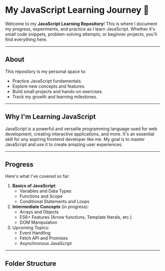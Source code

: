 # My JavaScript Learning Journey 🚀

Welcome to my **JavaScript Learning Repository**! This is where I document my progress, experiments, and practice as I learn JavaScript. Whether it's small code snippets, problem-solving attempts, or beginner projects, you'll find everything here.

---

## About
This repository is my personal space to:
- Practice JavaScript fundamentals.
- Explore new concepts and features.
- Build small projects and hands-on exercises.
- Track my growth and learning milestones.

---

## Why I'm Learning JavaScript
JavaScript is a powerful and versatile programming language used for web development, creating interactive applications, and more. It's an essential skill for any aspiring frontend developer like me. My goal is to master JavaScript and use it to create amazing user experiences.

---

## Progress
Here's what I've covered so far:
1. **Basics of JavaScript**:
   - Variables and Data Types
   - Functions and Scope
   - Conditional Statements and Loops
2. **Intermediate Concepts** (in progress):
   - Arrays and Objects
   - ES6+ Features (Arrow functions, Template literals, etc.)
   - DOM Manipulation
3. Upcoming Topics:
   - Event Handling
   - Fetch API and Promises
   - Asynchronous JavaScript

---

## Folder Structure
